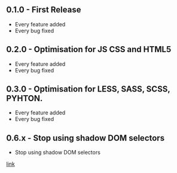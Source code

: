 ## 0.1.0 - First Release
* Every feature added
* Every bug fixed

## 0.2.0 - Optimisation for JS CSS and HTML5
* Every feature added
* Every bug fixed

## 0.3.0 - Optimisation for LESS, SASS, SCSS, PYHTON.
* Every feature added
* Every bug fixed

## 0.6.x - Stop using shadow DOM selectors
* Stop using shadow DOM selectors


[link](http://www.autreplanete.com)
